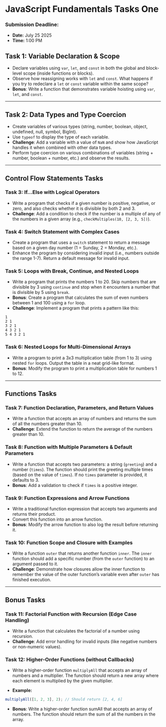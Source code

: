 # JavaScript Fundamentals Tasks One

### Submission Deadline:

- **Date:** July 25 2025
- **Time:** 1:00 PM

## Task 1: Variable Declaration & Scope

- Declare variables using `var`, `let`, and `const` in both the global and block-level scope (inside functions or blocks).
- Observe how reassigning works with `let` and `const`. What happens if you try to redeclare a `let` or `const` variable within the same scope?
- **Bonus**: Write a function that demonstrates variable hoisting using `var`, `let`, and `const`.

---

## Task 2: Data Types and Type Coercion

- Create variables of various types (string, number, boolean, object, undefined, null, symbol, BigInt).
- Use `typeof` to display the type of each variable.
- **Challenge**: Add a variable with a value of `NaN` and show how JavaScript handles it when combined with other data types.
- Perform type coercion on various combinations of variables (string + number, boolean + number, etc.) and observe the results.

---

## Control Flow Statements Tasks

### Task 3: If...Else with Logical Operators

- Write a program that checks if a given number is positive, negative, or zero, and also checks whether it is divisible by both 2 and 3.
- **Challenge**: Add a condition to check if the number is a multiple of any of the numbers in a given array (e.g., `checkMultiples(10, [2, 3, 5])`).

### Task 4: Switch Statement with Complex Cases

- Create a program that uses a `switch` statement to return a message based on a given day number (1 = Sunday, 2 = Monday, etc.).
- Enhance the program by considering invalid input (i.e., numbers outside the range 1-7). Return a default message for invalid input.

### Task 5: Loops with Break, Continue, and Nested Loops

- Write a program that prints the numbers 1 to 20. Skip numbers that are divisible by 3 using `continue` and stop when it encounters a number that is divisible by 5 using `break`.
- **Bonus**: Create a program that calculates the sum of even numbers between 1 and 100 using a `for` loop.
- **Challenge**: Implement a program that prints a pattern like this:

```text
1
2 1
3 2 1
4 3 2 1
5 4 3 2 1

```

### Task 6: Nested Loops for Multi-Dimensional Arrays

- Write a program to print a 3x3 multiplication table (from 1 to 3) using nested `for` loops. Output the table in a neat grid-like format.
- **Bonus**: Modify the program to print a multiplication table for numbers 1 to 12.

---

## Functions Tasks

### Task 7: Function Declaration, Parameters, and Return Values

- Write a function that accepts an array of numbers and returns the sum of all the numbers greater than 10.
- **Challenge**: Extend the function to return the average of the numbers greater than 10.

### Task 8: Function with Multiple Parameters & Default Parameters

- Write a function that accepts two parameters: a string (`greeting`) and a number (`times`). The function should print the greeting multiple times (based on the value of `times`). If no `times` parameter is provided, it defaults to 3.
- **Bonus**: Add a validation to check if `times` is a positive integer.

### Task 9: Function Expressions and Arrow Functions

- Write a traditional function expression that accepts two arguments and returns their product.
- Convert this function into an arrow function.
- **Bonus**: Modify the arrow function to also log the result before returning it.

### Task 10: Function Scope and Closure with Examples

- Write a function `outer` that returns another function `inner`. The `inner` function should add a specific number (from the `outer` function) to an argument passed to it.
- **Challenge**: Demonstrate how closures allow the inner function to remember the value of the outer function’s variable even after `outer` has finished execution.

---

## Bonus Tasks

### Task 11: Factorial Function with Recursion (Edge Case Handling)

- Write a function that calculates the factorial of a number using recursion.
- **Challenge**: Add error handling for invalid inputs (like negative numbers or non-numeric values).

### Task 12: Higher-Order Functions (without Callbacks)

- Write a higher-order function `multiplyAll` that accepts an array of numbers and a multiplier. The function should return a new array where each element is multiplied by the given multiplier.

- **Example:**

```js
multiplyAll([1, 2, 3], 2); // Should return [2, 4, 6]
```

- **Bonus**: Write a higher-order function sumAll that accepts an array of numbers. The function should return the sum of all the numbers in the array.